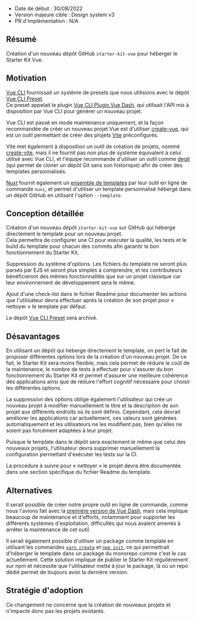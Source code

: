 - Date de début : 30/08/2022
- Version majeure cible : Design system v3
- PR d'implémentation : N/A

## Résumé

Création d'un nouveau dépôt GitHub `starter-kit-vue` pour héberger le Starter Kit Vue.

## Motivation

[Vue CLI][Vue CLI] fournissait un système de presets que nous utilisions avec le dépôt [Vue CLI Preset][Vue CLI Preset].<br>
Ce preset appelait le plugin [Vue CLI Plugin Vue Dash][Vue Dash], qui utilisait l'API mis à disposition par Vue CLI pour générer un nouveau projet.

Vue CLI est passé en mode maintenance uniquement, et la façon recommandée de créer un nouveau projet Vue est d'utiliser [create-vue][create-vue], qui est un outil permettant de créer des projets [Vite][Vite] préconfigurés.

Vite met également à disposition un outil de création de projets, nommé [create-vite][create-vite], mais il ne fournit pas non plus de système équivalent à celui utilisé avec Vue CLI, et l'équipe recommande d'utiliser un outil comme [degit][degit] (qui permet de cloner un dépôt Git sans son historique) afin de créer des templates personnalisés.

[Nuxt][Nuxt] fournit également un [ensemble de templates][nuxt-starter] par leur outil en ligne de commande `nuxi`, et permet d'utiliser un template personnalisé hébergé dans un dépôt GitHub en utilisant l'option `--template`.

## Conception détaillée

Création d'un nouveau dépôt `starter-kit-vue` sur GitHub qui héberge directement le template pour un nouveau projet.<br>
Cela permettra de configurer une CI pour exécuter la qualité, les tests et le build du template pour chacun des commits afin garantir le bon fonctionnement du Starter Kit.

Suppression du système d'options. Les fichiers du template ne seront plus parsés par EJS et seront plus simples à comprendre, et les contributeurs bénéficieront des mêmes fonctionnalités que sur un projet classique car leur environnement de développement sera le même.

Ajout d'une check-list dans le fichier Readme pour documenter les actions que l'utilisateur devra effectuer après la création de son projet pour « nettoyer » le template par défaut.

Le dépôt [Vue CLI Preset][Vue CLI Preset] sera archivé.

## Désavantages

En utilisant un dépôt qui héberge directement le template, on pert le fait de proposer différentes options lors de la création d'un nouveau projet. De ce fait, le Starter Kit sera moins flexible, mais cela permet de réduire le coût de la maintenance, le nombre de tests à effectuer pour s'assurer du bon fonctionnement du Starter Kit et permet d'assurer une meilleure cohérence des applications ainsi que de réduire l'effort cognitif nécessaire pour choisir les différentes options.

La suppression des options oblige également l'utilisateur qui crée un nouveau projet à modifier manuellement le titre et la description de son projet aux différents endroits où ils sont définis. Cependant, cela devrait améliorer les applications car actuellement, ces valeurs sont générées automatiquement et les utilisateurs ne les modifient pas, bien qu'elles ne soient pas forcément adaptées à leur projet.

Puisque le template dans le dépôt sera exactement le même que celui des nouveaux projets, l'utilisateur devra supprimer manuellement la configuration permettant d'exécuter les tests sur la CI.

La procédure à suivre pour « nettoyer » le projet devra être documentée dans une section spécifique du fichier Readme du template.

## Alternatives

Il serait possible de créer notre propre outil en ligne de commande, comme nous l'avions fait avec la [première version de Vue Dash][Vue Dash v1], mais cela implique beaucoup de maintenance et d'efforts, notamment pour supporter les différents systèmes d'exploitation, difficultés qui nous avaient amenés à arrêter la maintenance de cet outil.

Il serait également possible d'utiliser un package comme template en utilisant les commandes [`yarn create`][yarn-create] et [`npm init`][npm-init], ce qui permettrait d'héberger le template dans un package du monorepo comme c'est le cas actuellement. Cette solution implique de publier le Starter Kit régulièrement sur npm et nécessite que l'utilisateur mette à jour le package, là où un repo dédié permet de toujours avoir la dernière version.

## Stratégie d'adoption

Ce changement ne concerne que la création de nouveaux projets et n'impacte donc pas les projets existants.

[Vue CLI]: https://cli.vuejs.org/
[Vue CLI Preset]: https://github.com/assurance-maladie-digital/vue-cli-preset
[Vue Dash]: https://github.com/assurance-maladie-digital/design-system/tree/dev/packages/vue-cli-plugin-vue-dash
[Vue Dash v1]: https://github.com/assurance-maladie-digital/vue-dash
[create-vue]: https://github.com/vuejs/create-vue
[Vite]: https://github.com/vitejs/vite
[create-vite]: https://github.com/vitejs/vite/tree/main/packages/create-vite
[degit]: https://github.com/Rich-Harris/degit
[Nuxt]: https://github.com/nuxt/nuxt.js
[nuxt-starter]: https://github.com/nuxt/starter
[yarn-create]: https://classic.yarnpkg.com/lang/en/docs/cli/create/
[npm-init]: https://docs.npmjs.com/cli/init/
[Create React App]: https://github.com/facebook/create-react-app
